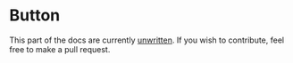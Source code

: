 # Button

This part of the docs are currently [unwritten](https://github.com/Stumblinbear/agui/blob/master/docs/src/reference/animations.md). If you wish to contribute, feel free to make a pull request.